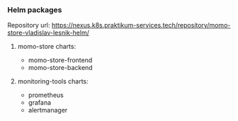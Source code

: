 ### Helm packages

Repository url: https://nexus.k8s.praktikum-services.tech/repository/momo-store-vladislav-lesnik-helm/

1. momo-store charts:
   - momo-store-frontend
   - momo-store-backend

2. monitoring-tools charts:
   - prometheus
   - grafana
   - alertmanager
